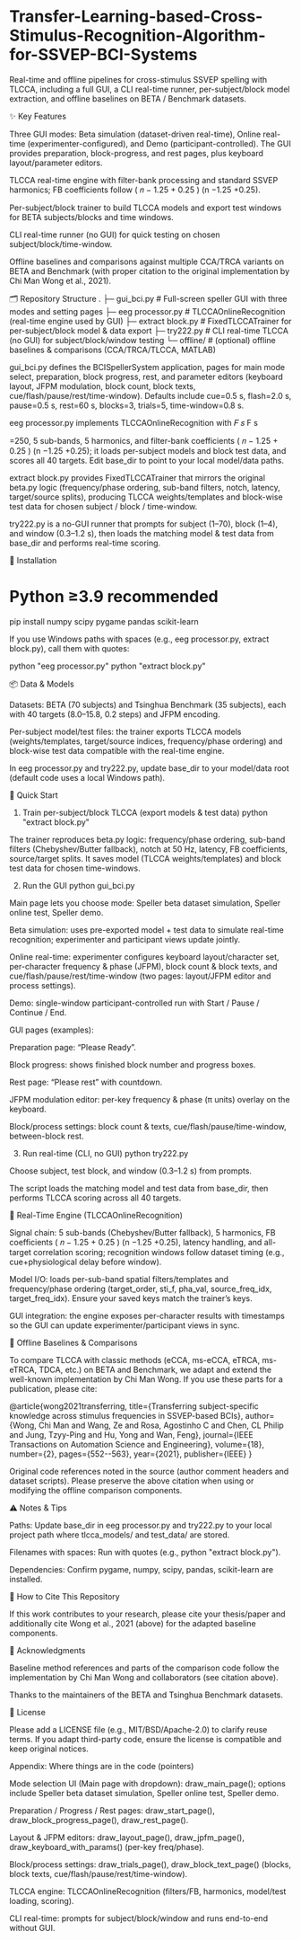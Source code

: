 # Transfer-Learning-based-Cross-Stimulus-Recognition-Algorithm-for-SSVEP-BCI-Systems
Real-time and offline pipelines for cross-stimulus SSVEP spelling with TLCCA, including a full GUI, a CLI real-time runner, per-subject/block model extraction, and offline baselines on BETA / Benchmark datasets.

✨ Key Features

Three GUI modes: Beta simulation (dataset-driven real-time), Online real-time (experimenter-configured), and Demo (participant-controlled). The GUI provides preparation, block-progress, and rest pages, plus keyboard layout/parameter editors. 

TLCCA real-time engine with filter-bank processing and standard SSVEP harmonics; FB coefficients follow 
(
𝑛
−
1.25
+
0.25
)
(n
−1.25
+0.25). 

Per-subject/block trainer to build TLCCA models and export test windows for BETA subjects/blocks and time windows. 

CLI real-time runner (no GUI) for quick testing on chosen subject/block/time-window. 

Offline baselines and comparisons against multiple CCA/TRCA variants on BETA and Benchmark (with proper citation to the original implementation by Chi Man Wong et al., 2021).

🗂️ Repository Structure
.
├─ gui_bci.py                # Full-screen speller GUI with three modes and setting pages
├─ eeg processor.py          # TLCCAOnlineRecognition (real-time engine used by GUI)
├─ extract block.py          # FixedTLCCATrainer for per-subject/block model & data export
├─ try222.py                 # CLI real-time TLCCA (no GUI) for subject/block/window testing
└─ offline/                  # (optional) offline baselines & comparisons (CCA/TRCA/TLCCA, MATLAB)


gui_bci.py defines the BCISpellerSystem application, pages for main mode select, preparation, block progress, rest, and parameter editors (keyboard layout, JFPM modulation, block count, block texts, cue/flash/pause/rest/time-window). Defaults include cue=0.5 s, flash=2.0 s, pause=0.5 s, rest=60 s, blocks=3, trials=5, time-window=0.8 s. 

eeg processor.py implements TLCCAOnlineRecognition with 
𝐹
𝑠
F
s
	​

=250, 5 sub-bands, 5 harmonics, and filter-bank coefficients 
(
𝑛
−
1.25
+
0.25
)
(n
−1.25
+0.25); it loads per-subject models and block test data, and scores all 40 targets. Edit base_dir to point to your local model/data paths. 

extract block.py provides FixedTLCCATrainer that mirrors the original beta.py logic (frequency/phase ordering, sub-band filters, notch, latency, target/source splits), producing TLCCA weights/templates and block-wise test data for chosen subject / block / time-window. 

try222.py is a no-GUI runner that prompts for subject (1–70), block (1–4), and window (0.3–1.2 s), then loads the matching model & test data from base_dir and performs real-time scoring. 

🔧 Installation
# Python ≥3.9 recommended
pip install numpy scipy pygame pandas scikit-learn


If you use Windows paths with spaces (e.g., eeg processor.py, extract block.py), call them with quotes:

python "eeg processor.py"
python "extract block.py"

📦 Data & Models

Datasets: BETA (70 subjects) and Tsinghua Benchmark (35 subjects), each with 40 targets (8.0–15.8, 0.2 steps) and JFPM encoding.

Per-subject model/test files: the trainer exports TLCCA models (weights/templates, target/source indices, frequency/phase ordering) and block-wise test data compatible with the real-time engine. 

In eeg processor.py and try222.py, update base_dir to your model/data root (default code uses a local Windows path). 
 

🚀 Quick Start
1) Train per-subject/block TLCCA (export models & test data)
python "extract block.py"


The trainer reproduces beta.py logic: frequency/phase ordering, sub-band filters (Chebyshev/Butter fallback), notch at 50 Hz, latency, FB coefficients, source/target splits. It saves model (TLCCA weights/templates) and block test data for chosen time-windows. 

2) Run the GUI
python gui_bci.py


Main page lets you choose mode: Speller beta dataset simulation, Speller online test, Speller demo. 

Beta simulation: uses pre-exported model + test data to simulate real-time recognition; experimenter and participant views update jointly. 
 

Online real-time: experimenter configures keyboard layout/character set, per-character frequency & phase (JFPM), block count & block texts, and cue/flash/pause/rest/time-window (two pages: layout/JFPM editor and process settings). 

Demo: single-window participant-controlled run with Start / Pause / Continue / End. 

GUI pages (examples):

Preparation page: “Please Ready”. 

Block progress: shows finished block number and progress boxes. 

Rest page: “Please rest” with countdown. 

JFPM modulation editor: per-key frequency & phase (π units) overlay on the keyboard. 

Block/process settings: block count & texts, cue/flash/pause/time-window, between-block rest. 

3) Run real-time (CLI, no GUI)
python try222.py


Choose subject, test block, and window (0.3–1.2 s) from prompts.

The script loads the matching model and test data from base_dir, then performs TLCCA scoring across all 40 targets. 

🧠 Real-Time Engine (TLCCAOnlineRecognition)

Signal chain: 5 sub-bands (Chebyshev/Butter fallback), 5 harmonics, FB coefficients 
(
𝑛
−
1.25
+
0.25
)
(n
−1.25
+0.25), latency handling, and all-target correlation scoring; recognition windows follow dataset timing (e.g., cue+physiological delay before window). 

Model I/O: loads per-sub-band spatial filters/templates and frequency/phase ordering (target_order, sti_f, pha_val, source_freq_idx, target_freq_idx). Ensure your saved keys match the trainer’s keys. 
 

GUI integration: the engine exposes per-character results with timestamps so the GUI can update experimenter/participant views in sync. 
 

🔬 Offline Baselines & Comparisons

To compare TLCCA with classic methods (eCCA, ms-eCCA, eTRCA, ms-eTRCA, TDCA, etc.) on BETA and Benchmark, we adapt and extend the well-known implementation by Chi Man Wong.
If you use these parts for a publication, please cite:

@article{wong2021transferring,
  title={Transferring subject-specific knowledge across stimulus frequencies in SSVEP-based BCIs},
  author={Wong, Chi Man and Wang, Ze and Rosa, Agostinho C and Chen, CL Philip and Jung, Tzyy-Ping and Hu, Yong and Wan, Feng},
  journal={IEEE Transactions on Automation Science and Engineering},
  volume={18}, number={2}, pages={552--563}, year={2021}, publisher={IEEE}
}


Original code references noted in the source (author comment headers and dataset scripts). Please preserve the above citation when using or modifying the offline comparison components.

⚠️ Notes & Tips

Paths: Update base_dir in eeg processor.py and try222.py to your local project path where tlcca_models/ and test_data/ are stored. 
 

Filenames with spaces: Run with quotes (e.g., python "extract block.py").

Dependencies: Confirm pygame, numpy, scipy, pandas, scikit-learn are installed.

📄 How to Cite This Repository

If this work contributes to your research, please cite your thesis/paper and additionally cite Wong et al., 2021 (above) for the adapted baseline components.

🙏 Acknowledgments

Baseline method references and parts of the comparison code follow the implementation by Chi Man Wong and collaborators (see citation above).

Thanks to the maintainers of the BETA and Tsinghua Benchmark datasets.

📜 License

Please add a LICENSE file (e.g., MIT/BSD/Apache-2.0) to clarify reuse terms. If you adapt third-party code, ensure the license is compatible and keep original notices.

Appendix: Where things are in the code (pointers)

Mode selection UI (Main page with dropdown): draw_main_page(); options include Speller beta dataset simulation, Speller online test, Speller demo. 

Preparation / Progress / Rest pages: draw_start_page(), draw_block_progress_page(), draw_rest_page(). 

Layout & JFPM editors: draw_layout_page(), draw_jpfm_page(), draw_keyboard_with_params() (per-key freq/phase). 

Block/process settings: draw_trials_page(), draw_block_text_page() (blocks, block texts, cue/flash/pause/rest/time-window). 

TLCCA engine: TLCCAOnlineRecognition (filters/FB, harmonics, model/test loading, scoring). 

CLI real-time: prompts for subject/block/window and runs end-to-end without GUI.
